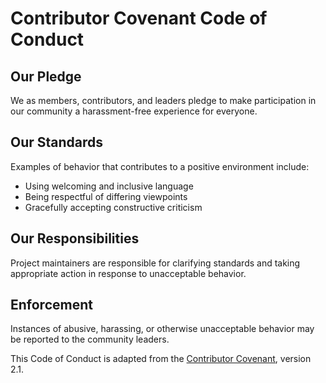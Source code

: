 # Contributor Covenant Code of Conduct

## Our Pledge

We as members, contributors, and leaders pledge to make participation in our community a harassment-free experience for everyone.

## Our Standards

Examples of behavior that contributes to a positive environment include:
- Using welcoming and inclusive language
- Being respectful of differing viewpoints
- Gracefully accepting constructive criticism

## Our Responsibilities

Project maintainers are responsible for clarifying standards and taking appropriate action in response to unacceptable behavior.

## Enforcement

Instances of abusive, harassing, or otherwise unacceptable behavior may be reported to the community leaders.

This Code of Conduct is adapted from the [Contributor Covenant](https://www.contributor-covenant.org), version 2.1.
